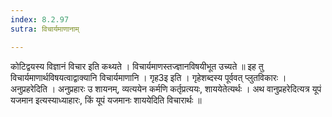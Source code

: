 ```yaml
---
index: 8.2.97
sutra: विचार्यमाणानाम्

---
```

 कोटिद्वयस्य विज्ञानं विचार इति कथ्यते । विचार्यमाणस्तज्ज्ञानविषयीभूत उच्यते ॥ इह तु विचार्यमाणार्थविषयत्वाद्वाक्यानि विचार्यमाणानि । गृह3इ इति । गृहेशब्दस्य पूर्ववत् प्लुतविकारः । अनुप्रहरेदिति । अनुप्रहारः उ शायनम्, व्यत्ययेन कर्मणि कर्तृप्रत्ययः, शाययेतेत्यर्थः । अथ वानुप्रहरेदित्यत्र यूपं यजमान इत्यस्याध्याहारः, किं यूपं यजमानः शाययेदिति विचारार्थः ॥